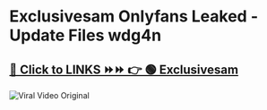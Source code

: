 
 # Exclusivesam Onlyfans Leaked - Update Files wdg4n

## <h2><a href="https://clipsfans.com/Exclusivesam&ref=git">🔗 Click to LINKS ⏩⏩ 👉 🟢 Exclusivesam </a></h2>

<a href="https://clipsfans.com/Exclusivesam&ref=git" rel="nofollow" data-target="animated-image.originalLink"><img src="https://i.ibb.co.com/xMMVF88/686577567.gif" alt="Viral Video Original" style="max-width: 100%; display: inline-block;" data-target="animated-image.originalImage"></a>

